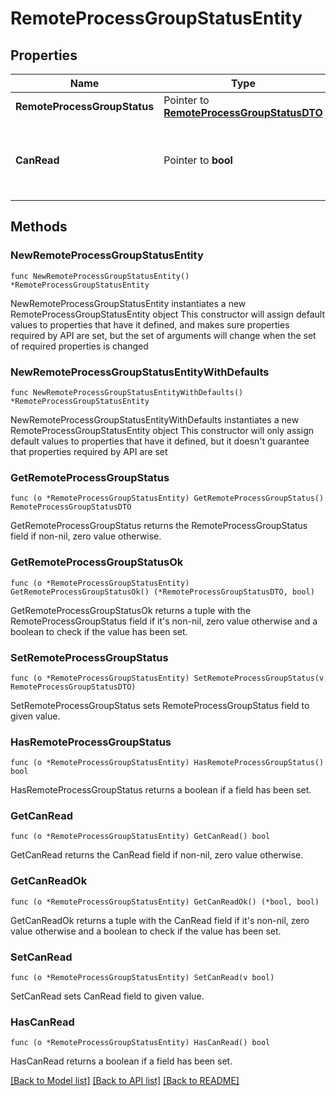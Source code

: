 # RemoteProcessGroupStatusEntity

## Properties

Name | Type | Description | Notes
------------ | ------------- | ------------- | -------------
**RemoteProcessGroupStatus** | Pointer to [**RemoteProcessGroupStatusDTO**](RemoteProcessGroupStatusDTO.md) |  | [optional] 
**CanRead** | Pointer to **bool** | Indicates whether the user can read a given resource. | [optional] [readonly] 

## Methods

### NewRemoteProcessGroupStatusEntity

`func NewRemoteProcessGroupStatusEntity() *RemoteProcessGroupStatusEntity`

NewRemoteProcessGroupStatusEntity instantiates a new RemoteProcessGroupStatusEntity object
This constructor will assign default values to properties that have it defined,
and makes sure properties required by API are set, but the set of arguments
will change when the set of required properties is changed

### NewRemoteProcessGroupStatusEntityWithDefaults

`func NewRemoteProcessGroupStatusEntityWithDefaults() *RemoteProcessGroupStatusEntity`

NewRemoteProcessGroupStatusEntityWithDefaults instantiates a new RemoteProcessGroupStatusEntity object
This constructor will only assign default values to properties that have it defined,
but it doesn't guarantee that properties required by API are set

### GetRemoteProcessGroupStatus

`func (o *RemoteProcessGroupStatusEntity) GetRemoteProcessGroupStatus() RemoteProcessGroupStatusDTO`

GetRemoteProcessGroupStatus returns the RemoteProcessGroupStatus field if non-nil, zero value otherwise.

### GetRemoteProcessGroupStatusOk

`func (o *RemoteProcessGroupStatusEntity) GetRemoteProcessGroupStatusOk() (*RemoteProcessGroupStatusDTO, bool)`

GetRemoteProcessGroupStatusOk returns a tuple with the RemoteProcessGroupStatus field if it's non-nil, zero value otherwise
and a boolean to check if the value has been set.

### SetRemoteProcessGroupStatus

`func (o *RemoteProcessGroupStatusEntity) SetRemoteProcessGroupStatus(v RemoteProcessGroupStatusDTO)`

SetRemoteProcessGroupStatus sets RemoteProcessGroupStatus field to given value.

### HasRemoteProcessGroupStatus

`func (o *RemoteProcessGroupStatusEntity) HasRemoteProcessGroupStatus() bool`

HasRemoteProcessGroupStatus returns a boolean if a field has been set.

### GetCanRead

`func (o *RemoteProcessGroupStatusEntity) GetCanRead() bool`

GetCanRead returns the CanRead field if non-nil, zero value otherwise.

### GetCanReadOk

`func (o *RemoteProcessGroupStatusEntity) GetCanReadOk() (*bool, bool)`

GetCanReadOk returns a tuple with the CanRead field if it's non-nil, zero value otherwise
and a boolean to check if the value has been set.

### SetCanRead

`func (o *RemoteProcessGroupStatusEntity) SetCanRead(v bool)`

SetCanRead sets CanRead field to given value.

### HasCanRead

`func (o *RemoteProcessGroupStatusEntity) HasCanRead() bool`

HasCanRead returns a boolean if a field has been set.


[[Back to Model list]](../README.md#documentation-for-models) [[Back to API list]](../README.md#documentation-for-api-endpoints) [[Back to README]](../README.md)


